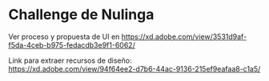 # Challenge de Nulinga

Ver proceso y propuesta de UI en https://xd.adobe.com/view/3531d9af-f5da-4ceb-b975-fedacdb3e9f1-6062/

Link para extraer recursos de diseño: https://xd.adobe.com/view/94f64ee2-d7b6-44ac-9136-215ef9eafaa8-c1a5/
